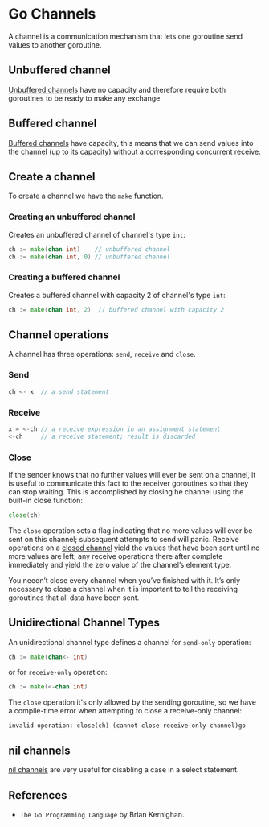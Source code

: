 # Go Channels
A channel is a communication mechanism that lets one goroutine send values to another goroutine.

## Unbuffered channel
[Unbuffered channels](./unbuffered/) have no capacity and therefore require both goroutines to be ready to make any exchange. 

## Buffered channel
[Buffered channels](./buffered/) have capacity, this means that we can send values into the channel (up to its capacity) without a corresponding concurrent receive.

## Create a channel
To create a channel we have the `make` function.

### Creating an unbuffered channel
Creates an unbuffered channel of channel's type `int`:
```go
ch := make(chan int)    // unbuffered channel
ch := make(chan int, 0) // unbuffered channel
````

### Creating a buffered channel
Creates a buffered channel with capacity 2 of channel's type `int`:
```go
ch := make(chan int, 2)  // buffered channel with capacity 2
```

## Channel operations
A channel has three operations: `send`, `receive` and `close`. 

### Send
```go
ch <- x  // a send statement
```

### Receive
```go
x = <-ch // a receive expression in an assignment statement
<-ch     // a receive statement; result is discarded
```

### Close
If the sender knows that no further values will ever be sent on a channel, it is useful to communicate this fact to the receiver goroutines so that they can stop waiting. This is accomplished by closing  he channel using the built-in close function:

```go
close(ch)
```

The `close` operation sets a flag indicating that no more values will ever be sent on this channel; subsequent attempts to send will panic. Receive operations on a [closed channel](./closed-channels/) yield the values that have been sent until no more values are left; any receive operations there after complete immediately and yield the zero value of the channel’s element type.

You needn’t close every channel when you’ve finished with it. It’s only necessary 
to close a channel when it is important to tell the receiving goroutines that all data have been sent.


## Unidirectional Channel Types
An unidirectional channel type defines a channel for `send-only` operation:
```go
ch := make(chan<- int)
```

or for `receive-only` operation:
```go
ch := make(<-chan int)
```

The `close` operation it's only allowed by the sending goroutine, so we have a compile-time error when attempting to close a receive-only channel:
```
invalid operation: close(ch) (cannot close receive-only channel)go
```

## nil channels
[nil channels](./nil-channels/) are very useful for disabling a case in a select statement.

## References
- `The Go Programming Language` by Brian Kernighan.
